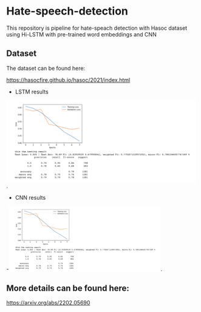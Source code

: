 # Hate-speech-detection
This repository is pipeline for hate-speach detection with Hasoc  dataset using Hi-LSTM with pre-trained word embeddings and CNN
## Dataset
The dataset can be found here:

https://hasocfire.github.io/hasoc/2021/index.html

- LSTM results 

<img src="https://github.com/SanaNGU/Hate-speech-detection/blob/main/Bi-LSTM.png" alt="drawing" style="width:500px;hight=300"/>. 

- CNN results 

-<img src="https://github.com/SanaNGU/Hate-speech-detection/blob/main/Bi-LSTM.png" alt="drawing" style="width:400px;hight=300"/>. 

## More details  can be found  here:

https://arxiv.org/abs/2202.05690
